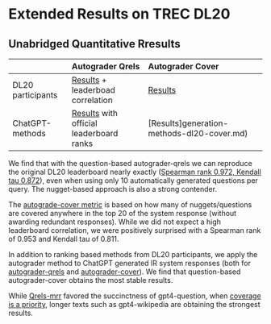 Extended Results on TREC DL20
=========================

<!-- 
1. Results of DL20 participating methods on Autograder-Qrels
2. Results of DL20 participating methods on Autograder-Cover (including standard error bars)
3. Results of ChatGPT-based IR generation methods on Autograder-Qrels -->


## Unabridged Quantitative Rresults 

|  | Autograder Qrels | Autograder Cover |  |
| --- | :-- | :-- | :-- |
| DL20 participants | [Results](dl20-qrels.md) + leaderboad correlation| [Results](dl20-cover.md)  |  |
| ChatGPT-methods | [Results](generation-methods-dl20-qrels.md)  with official leaderboard ranks | [Results]generation-methods-dl20-cover.md)  |  |



We find that with the question-based autograder-qrels we can reproduce the original DL20 leaderboard  nearly exactly ([Spearman rank 0.972, Kendall tau 0.872](dl20-qrels.md)), even when using only 10 automatically generated questions per query. The nugget-based approach is also a strong contender.

The [autograde-cover metric](dl20-cover.md) is based on how many of nuggets/questions are covered anywhere in the top 20 of the system response (without awarding redundant responses). While we did not expect a high leaderboard correlation, we were positively surprised with a Spearman rank of 0.953 and Kendall tau of 0.811. 

In addition to ranking based methods from DL20 participants, we apply the autograder method to ChatGPT generated IR system responses (both for [autograder-qrels](generation-methods-dl20-qrels.md) and [autograder-cover](generation-methods-dl20-cover.md)). We find that question-based autograder-cover obtains the most stable results.


While [Qrels-mrr](generation-methods-dl20-qrels.md) favored the succinctness of gpt4-question, when [coverage is a priority](generation-methods-dl20-cover.md), longer texts such as gpt4-wikipedia are obtaining the strongest results.



